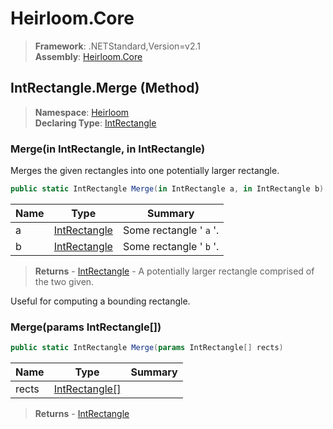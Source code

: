 # Heirloom.Core

> **Framework**: .NETStandard,Version=v2.1  
> **Assembly**: [Heirloom.Core][0]

## IntRectangle.Merge (Method)

> **Namespace**: [Heirloom][0]  
> **Declaring Type**: [IntRectangle][1]

### Merge(in IntRectangle, in IntRectangle)

Merges the given rectangles into one potentially larger rectangle.

```cs
public static IntRectangle Merge(in IntRectangle a, in IntRectangle b)
```

| Name | Type              | Summary                 |
|------|-------------------|-------------------------|
| a    | [IntRectangle][1] | Some rectangle ' `a` '. |
| b    | [IntRectangle][1] | Some rectangle ' `b` '. |

> **Returns** - [IntRectangle][1] - A potentially larger rectangle comprised of the two given.

Useful for computing a bounding rectangle.

### Merge(params IntRectangle[])

```cs
public static IntRectangle Merge(params IntRectangle[] rects)
```

| Name  | Type                | Summary |
|-------|---------------------|---------|
| rects | [IntRectangle[]][1] |         |

> **Returns** - [IntRectangle][1]

[0]: ../../../Heirloom.Core.md
[1]: ../IntRectangle.md

